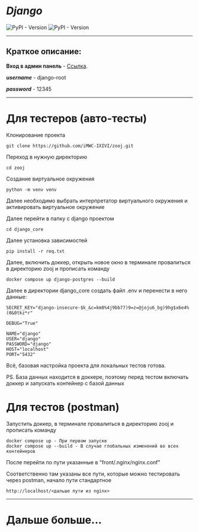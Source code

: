 # ___Django___
![PyPI - Version](https://img.shields.io/pypi/v/Django?label=django)
![PyPI - Version](https://img.shields.io/pypi/v/djangorestframework?label=DRF)
___
## Краткое описание:
__Вход в админ панель__ - [Ссылка](http://localhost:8000/admin/login/?next=/admin/).

___username___ - django-root

___password___ - 12345
___
# Для тестеров (авто-тесты)
Клонирование проекта
```
git clone https://github.com/iMWC-IXIVI/zooj.git
```
Переход в нужную директорию 
```
cd zooj
```
Создание виртуальное окружения
```
python -m venv venv
```
Далее необходимо выбрать интерпретатор виртуального окружения и активировать виртуальное окружение

Далее перейти в папку с django проектом
```
cd django_core
```
Далее установка зависимостей
```
pip install -r req.txt
```
Далее, включить доккер, открыть новое окно в терминале провалиться в директорию zooj и прописать команду
```
docker compose up django-postgres --build
```
Далее в директории django_core создать файл .env и перенести в него данные:
```
SECRET_KEY="django-insecure-$k_&c=km8%4j9bb77)9=z=@joju6_bg)9hg$x6e4%(0&0tkz*r"

DEBUG="True"

NAME="django"
USER="django"
PASSWORD="django"
HOST="localhost"
PORT="5432"
```
Всё, базовая настройка проекта для локальных тестов готова.

PS. База данных находится в доккере, поэтому перед тестом включать доккер и запускать контейнер с базой данных

# Для тестов (postman)
Запустить доккер, в терминале провалиться в директорию zooj и прописать команду
```
docker compose up - При первом запуске
docker compose up --build - В случае глобальных изменений во всех контейнеров
```
После перейти по пути указанные в "front/.nginx/nginx.conf"

Соответственно там указаны все пути, которые можно тестировать через postman, начало пути стандартное
```
http://localhost/<дальше пути из nginx>
```
___
# Дальше больше...